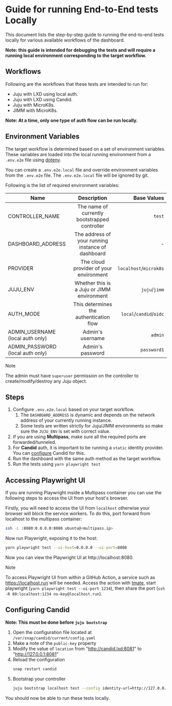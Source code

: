 # Guide for running End-to-End tests Locally

This document lists the step-by-step guide to running the end-to-end tests locally for various available workflows of the dashboard.

**Note: this guide is intended for debugging the tests and will require a running local environment corresponding to the target workflow.**

## Workflows

Following are the workflows that these tests are intended to run for:

- Juju with LXD using local auth.
- Juju with LXD using Candid.
- Juju with MicroK8s.
- JIMM with MicroK8s.

**Note: At a time, only one type of auth flow can be run locally.**

## Environment Variables

The target workflow is determined based on a set of environment variables. These variables are loaded into the local running environment from a `.env.e2e` file using [dotenv](https://www.npmjs.com/package/dotenv).

You can create a `.env.e2e.local` file and override environment variables from
the `.env.e2e` file. The `.env.e2e.local` file will be ignored by git.

Following is the list of required environment variables:

| Name                                 |                    Description                    |             Base Values |
| ------------------------------------ | :-----------------------------------------------: | ----------------------: |
| CONTROLLER_NAME                      |   The name of currently bootstrapped controller   |                  `test` |
| DASHBOARD_ADDRESS                    | The address of your running instance of dashboard |                       - |
| PROVIDER                             |      The cloud provider of your environment       |  `localhost`/`microk8s` |
| JUJU_ENV                             |    Whether this is a Juju or JIMM environment     |           `juju`/`jimm` |
| AUTH_MODE                            |      This determines the authentication flow      | `local`/`candid`/`oidc` |
| ADMIN_USERNAME (local auth only)     |                 Admin's username                  |                 `admin` |
| ADMIN_PASSWORD (local auth only)     |                 Admin's password                  |             `password1` |

> [!note]
> The admin must have `superuser` permission on the controller to create/modify/destroy any Juju object.

## Steps

1. Configure `.env.e2e.local` based on your target workflow.
   1. The `DASHBOARD_ADDRESS` is dynamic and depends on the network address of your currently running instance.
   2. Some tests are written strictly for Juju/JIMM environments so make sure the `JUJU_ENV` is set with correct value.
2. If you are using **Multipass**, make sure all the required ports are forwarded/tunneled.
3. For **Candid** auth, it is important to be running a `static` identity provider. You can [configure](#configuring-candid) Candid for this.
4. Run the dashboard with the same auth method as the target workflow.
5. Run the tests using `yarn playwright test`

## Accessing Playwright UI

If you are running Playwright inside a Multipass container you can use the
following steps to access the UI from your host's browser.

Firstly, you will need to access the UI from `localhost` otherwise your browser
will block the service workers. To do this, port forward from localhost to the
multipass container:

```bash
ssh -L :8080:0.0.0.0:8080 ubuntu@<multipass.ip>
```

Now run Playwright, exposing it to the host:

```bash
yarn playwright test --ui-host=0.0.0.0 --ui-port=8080
```

Now you can view the Playwright UI at http://localhost:8080.

> [!note]
> To access Playwright UI from within a GitHub Action, a service such as https://localhost.run
> will be needed. Access the action with [tmate](https://github.com/mxschmitt/action-tmate), start
> playwright (`yarn playwright test --ui-port 1234`), then share the port
> (`ssh -R 80:localhost:1234 no-key@localhost.run`).

## Configuring Candid

**Note: This must be done before `juju bootstrap`**

1. Open the configuration file located at `/var/snap/candid/current/config.yaml`
2. Make a note of the `public-key` property
3. Modify the value of `location` from "http://candid.lxd:8081" to "http://127.0.0.1:8081"
4. Reload the configuration
   ```bash
   snap restart candid
   ```
5. Bootstrap your controller
   ```bash
   juju bootstrap localhost test --config identity-url=http://127.0.0.1:8081 --config allow-model-access=true --config identity-public-key=<public-key-from-step-2>
   ```

You should now be able to run these tests locally.
